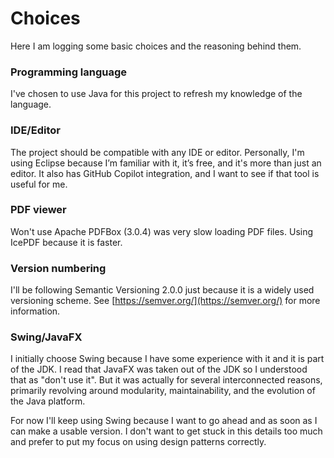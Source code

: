 # Choices

Here I am logging some basic choices and the reasoning behind them.

### Programming language

I've chosen to use Java for this project to refresh my knowledge of the language.

### IDE/Editor

The project should be compatible with any IDE or editor. Personally, I'm using Eclipse because I’m familiar with it, it’s free, and it's more than just an editor. It also has GitHub Copilot integration, and I want to see if that tool is useful for me.

### PDF viewer

Won't use Apache PDFBox (3.0.4) was very slow loading PDF files. Using IcePDF because it is faster.

### Version numbering

I'll be following Semantic Versioning 2.0.0 just because it is a widely used versioning scheme. See [https://semver.org/](https://semver.org/) for more information.

### Swing/JavaFX

I initially choose Swing because I have some experience with it and it is part of the JDK. I read that JavaFX was taken out of the JDK so I understood that as "don't use it". But it was actually for several interconnected reasons, primarily revolving around modularity, maintainability, and the evolution of the Java platform.

For now I'll keep using Swing because I want to go ahead and as soon as I can make a usable version. I don't want to get stuck in this details too much and prefer to put my focus on using design patterns correctly.
